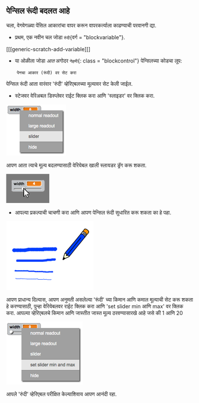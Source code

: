 ## पेन्सिल रूंदी बदलत आहे

चला, वेगवेगळ्या पेंसिल आकारांचा वापर करून वापरकर्त्याला काढण्याची परवानगी द्या.

+ प्रथम, एक नवीन चल जोडा `रुंदी`{वर्ग = "blockvariable"}.

[[[generic-scratch-add-variable]]]

+ या ओळीला जोडा *आत* अगोदर `नेहमी`{: class = "blockcontrol"} पेन्सिलच्या कोडचा लूप:

```blocks
    पेनचा आकार (रूंदी) वर सेट करा
```

पेन्सिल रूंदी आता वारंवार 'रुंदी' व्हेरिएबलच्या मूल्यावर सेट केली जाईल.

+ स्टेजवर वेरिअबल डिस्प्लेवर राईट क्लिक करा आणि 'स्लाइडर' वर क्लिक करा.

![स्क्रीनशॉट](images/paint-slider.png)

आपण आता त्याचे मूल्य बदलण्यासाठी वेरियेबल खाली स्लायडर ड्रॅग करू शकता.

![स्क्रीनशॉट](images/paint-slider-change.png)

+ आपल्या प्रकल्पाची चाचणी करा आणि आपण पेन्सिल रूंदी सुधारित करू शकता का हे पहा.

![स्क्रीनशॉट](images/paint-width-test.png)

आपण प्राधान्य दिल्यास, आपण अनुमती असलेल्या 'रूंदी' च्या किमान आणि कमाल मूल्याची सेट करू शकता हे करण्यासाठी, पुन्हा वेरियेबलवर राईट क्लिक करा आणि 'set slider min आणि max' वर क्लिक करा. आपल्या व्हेरिएबलचे किमान आणि जास्तीत जास्त मूल्य ठरवण्यासारखे आहे जसे की 1 आणि 20

![स्क्रीनशॉट](images/paint-slider-max.png)

आपले 'रुंदी' व्हेरिएबल परीक्षित केल्याशिवाय आपण आनंदी रहा.